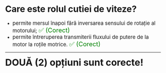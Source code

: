 # Care este rolul cutiei de viteze?

- <span style="font-size: larger;">permite mersul înapoi fără inversarea sensului de rotație al motorului; <span style="color: green; font-size: larger;">✅ (Corect)</span></span>
- <span style="font-size: larger;">permite întreruperea transmiterii fluxului de putere de la motor la roțile motrice. <span style="color: green; font-size: larger;">✅ (Corect)</span></span>

---

<span style="font-size: 30px; font-weight: bold;">**DOUĂ (2) opțiuni sunt corecte!**</span>